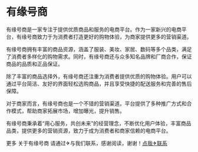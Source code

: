# 有缘号商

有缘号商是一家专注于提供优质商品和服务的电商平台。作为一家新兴的电商平台，有缘号商致力于为消费者打造更好的购物体验，为商家提供更多的营销渠道。

有缘号商拥有丰富的商品资源，涵盖了服装、美妆、家居、数码等多个品类，满足了消费者多样化的购物需求。同时，有缘号商还与众多知名品牌和厂商合作，保证商品的品质和正品保证。

除了丰富的商品选择外，有缘号商还注重为消费者提供优质的购物体验。用户可以通过平台简洁、友好的界面轻松选购商品，并且享受快捷的配送服务和完善的售后保障。

对于商家而言，有缘号商也是一个不错的营销渠道。平台提供了多种推广方式和合作模式，帮助商家拓展市场，增加曝光，提升销售。

有缘号商秉承着“用心服务，共创未来”的经营理念，不断优化用户体验，丰富商品品类，提供更多的营销资源，致力于成为消费者和商家信赖的电商平台。

更多 关于有缘号商 请通过✈与我们联系，感谢阅读，谢谢！[点我✈联系](https://c.k02.cc)